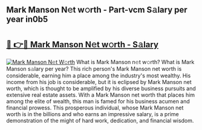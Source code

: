 ## Mark Manson N𝚎t w𝚘rth - Part-vcm S𝚊lary per year in0b5

# <h2><a href="http://gc0qrsc.nevu.top/?p=Mark+Manson">🔗 👉🔴 Mark Manson N𝚎t w𝚘rth - S𝚊lary</a></h2>

[![Mark Manson N𝚎t W𝚘rth](https://i.imgur.com/Oavwk0R.jpeg)](http://gc0qrsc.nevu.top/?p=Mark+Manson)
What is Mark Manson n𝚎t w𝚘rth? What is Mark Manson s𝚊lary per year?
This rich person's Mark Manson net worth is considerable, earning him a place among the industry's most wealthy. His income from his job is considerable, but it is eclipsed by Mark Manson net worth, which is thought to be amplified by his diverse business pursuits and extensive real estate assets. With a Mark Manson net worth that places him among the elite of wealth, this man is famed for his business acumen and financial prowess. This prosperous individual, whose Mark Manson net worth is in the billions and who earns an impressive salary, is a prime demonstration of the might of hard work, dedication, and financial wisdom.
